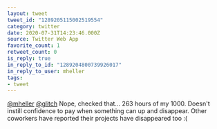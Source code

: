 ```yaml
---
layout: tweet
tweet_id: "1289205115002519554"
category: twitter
date: 2020-07-31T14:23:46.000Z
source: Twitter Web App
favorite_count: 1
retweet_count: 0
is_reply: true
in_reply_to_id: "1289204800739926017"
in_reply_to_user: mheller
tags:
- tweet
---
```


[@mheller](https://twitter.com/@mheller) [@glitch](https://twitter.com/@glitch) Nope, checked that... 263 hours of my 1000. Doesn't instill confidence to pay when something can up and disappear. Other coworkers have reported their projects have disappeared too :(
